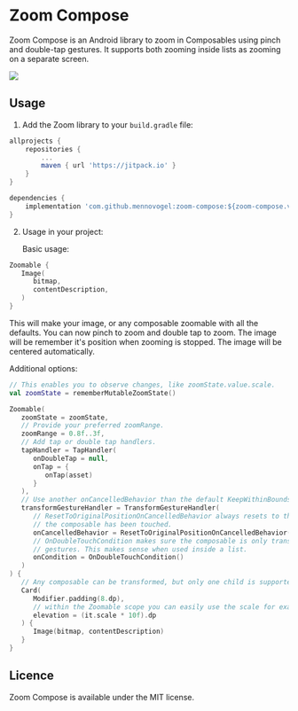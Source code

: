 # Zoom Compose

Zoom Compose is an Android library to zoom in Composables using pinch and double-tap gestures. It
supports both zooming inside lists as zooming on a separate screen.

![](https://github.com/mennovogel/zoom-compose/raw/main/preview.gif)

## Usage

1. Add the Zoom library to your `build.gradle` file:

```gradle
allprojects {
    repositories {
        ...
        maven { url 'https://jitpack.io' }
    }
}

dependencies {
    implementation 'com.github.mennovogel:zoom-compose:${zoom-compose.version}'
}
```

2. Usage in your project:

   Basic usage: 

```kotlin
Zoomable {
   Image(
      bitmap,
      contentDescription,
   )
}
```

This will make your image, or any composable zoomable with all the defaults. You can now pinch 
to zoom and double tap to zoom. The image will be remember it's position when zooming is stopped.
The image will be centered automatically.   

   Additional options:

```kotlin
// This enables you to observe changes, like zoomState.value.scale. 
val zoomState = rememberMutableZoomState()

Zoomable(
   zoomState = zoomState,
   // Provide your preferred zoomRange.
   zoomRange = 0.8f..3f,
   // Add tap or double tap handlers.
   tapHandler = TapHandler(
      onDoubleTap = null,
      onTap = {
         onTap(asset)
      }
   ),
   // Use another onCancelledBehavior than the default KeepWithinBoundsOnCancelledBehavior.
   transformGestureHandler = TransformGestureHandler(
      // ResetToOriginalPositionOnCancelledBehavior always resets to the original position after 
      // the composable has been touched.
      onCancelledBehavior = ResetToOriginalPositionOnCancelledBehavior(),
      // OnDoubleTouchCondition makes sure the composable is only transformed with double touch 
      // gestures. This makes sense when used inside a list. 
      onCondition = OnDoubleTouchCondition()
   )
) {
   // Any composable can be transformed, but only one child is supported.
   Card(
      Modifier.padding(8.dp),
      // within the Zoomable scope you can easily use the scale for example.
      elevation = (it.scale * 10f).dp
   ) {
      Image(bitmap, contentDescription)
   }
}
```

## Licence

Zoom Compose is available under the MIT license.